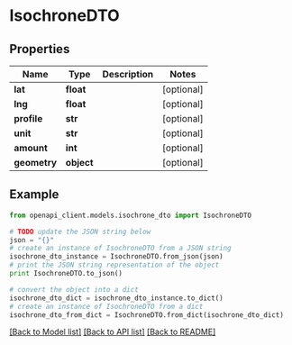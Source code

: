 # IsochroneDTO


## Properties
Name | Type | Description | Notes
------------ | ------------- | ------------- | -------------
**lat** | **float** |  | [optional] 
**lng** | **float** |  | [optional] 
**profile** | **str** |  | [optional] 
**unit** | **str** |  | [optional] 
**amount** | **int** |  | [optional] 
**geometry** | **object** |  | [optional] 

## Example

```python
from openapi_client.models.isochrone_dto import IsochroneDTO

# TODO update the JSON string below
json = "{}"
# create an instance of IsochroneDTO from a JSON string
isochrone_dto_instance = IsochroneDTO.from_json(json)
# print the JSON string representation of the object
print IsochroneDTO.to_json()

# convert the object into a dict
isochrone_dto_dict = isochrone_dto_instance.to_dict()
# create an instance of IsochroneDTO from a dict
isochrone_dto_from_dict = IsochroneDTO.from_dict(isochrone_dto_dict)
```
[[Back to Model list]](../README.md#documentation-for-models) [[Back to API list]](../README.md#documentation-for-api-endpoints) [[Back to README]](../README.md)


